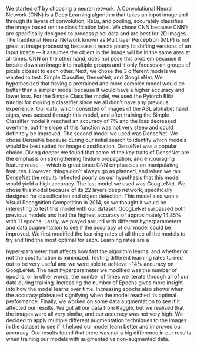 We started off by choosing a neural network. A Convolutional Neural Network (CNN)
is a Deep Learning algorithm that takes an input image and through its layers of convolution,
ReLu, and pooling, accurately classifies the image based on the classification label. We chose
CNN because CNN’s are specifically designed to process pixel data and are best for 2D
images. The traditional Neural Network known as Multilayer Perceptron (MLP) is not great at
image processing because it reacts poorly to shifting versions of an input image — it assumes
the object in the image will be in the same area at all times. CNN on the other hand, does not
pose this problem because it breaks down an image into multiple groups and it only focuses
on groups of pixels closest to each other.
Next, we chose the 3 different models we wanted to test: Simple Classifier, DenseNet,
and GoogLeNet. We hypothesized that having a pretrained and more complex model would
be better than a simpler model because It would have a higher accuracy and lower loss. For
the Simple Classifier model, we used the Pytorch Blitz tutorial for making a classifier since we
all didn’t have any previous experience. Our data, which consisted of images of the ASL
alphabet hand signs, was passed through this model, and after training the Simple Classifier
model it reached an accuracy of 7% and the loss decreased overtime, but the slope of this
function was not very steep and could definitely be improved. The second model we used
was DenseNet. We chose DenseNe because during our initial search to identify which models
would be best suited for image classification, DenseNet was a popular choice. Diving deeper
we found that some of the key traits of DenseNet are the emphasis on strengthening feature
propagation, and encouraging feature reuse — which is great since CNN emphasises on
manipulating features. However, things don’t always go as planned, and when we ran
DenseNet the results reflected poorly on our hypothesis that this model would yield a high
accuracy. The last model we used was GoogLeNet. We chose this model because of its 22
layers deep network, specifically designed for classification and object detection. This model
also won a Visual Recognition Competition in 2014, so we thought it would be interesting to
test this model with our dataset. GoogLeNet surpassed both previous models and had the
highest accuracy of approximately 14.85% with 11 epochs.
Lastly, we played around with different hyperparameters and data augmentation to
see if the accuracy of our model could be improved. We first modified the learning rates of
all three of the models to try and find the most optimal for each. Learning rates are a

hyper-parameter that affects how fast the algorithm learns, and whether or not the cost
function is minimized. Testing different learning rates turned out to be very useful and we
were able to achieve ~14% accuracy on GoogLeNet. The next hyperparameter we modified
was the number of epochs, or in other words, the number of times we iterate through all of
our data during training. Increasing the number of Epochs gives more insight into how the
model learns over time. Increasing epochs also shows when the accuracy plateaued
signifying when the model reached its optimal performance. Finally, we worked on some data
augmentation to see if it affected our results. We got all our data from Kaggle, but we
realized that the images were all very similar, and our accuracy was not very high. We
decided to apply multiple different augmentation techniques to the images in the dataset to
see if it helped our model learn better and improved our accuracy. Our results found that
there was not a big difference in our results when training our models with augmented vs
non-augmented data.
